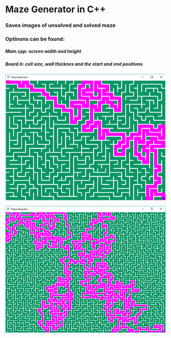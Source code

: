 # Maze Generator in C++

### Saves images of unsolved and solved maze

### Optinons can be found:
##### Main.cpp: screen width and height
##### Board.h: cell size, wall thicknes and the start and end positions

![Alt text](/mazegen.png?raw=true "Maze Done")

![Alt text](/mazegen2.png?raw=true "Maze Done2")
